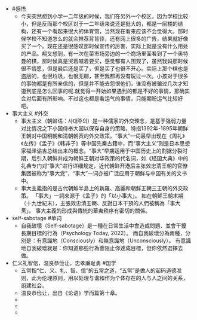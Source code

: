 - #感悟
	- 今天突然想到小学一二年级的时候，我们在另外一个校区，因为学校比较小，但是反而那个校区对于一二年级来说还是挺大的，都是一层楼的结构，还有一个看起来很大的体育馆，当然现在看来应该不会觉得大。那时候学校不知道怎么的就会推荐背背佳，还有网上很多的广告，结果就好像买了一个。现在还是很感叹那时候宣传的厉害，实际上就是没有什么用处的产品。䎃又想到，有一次在菜市场旁边的一个商场里面看到了一个奥特曼的棋，那时候真是哭着喊着要买，感觉都有人围观了，虽然我妈那时候很不情愿，但是最后还是买了，但是买了也很不开心。实际上那个棋也是盗版的，也很垃圾，也很无聊，甚至我都再没有玩过一次。小孩对于很多的事物都是有所亲信的，但是并不能去怨恨他们，谁没有被骗过几次才知道到底是怎么回事的呢.就觉得一开始如果遇到的都是不好的事情，那确实会对后面有所影响。不过这也都是看运气的事情，只能期盼运气比较好吧。
- 事大主义 #外交
	- 事大主义（朝鲜语：사대주의）是一种儒家的外交理念，是基于强弱力量对比情况之下小国侍奉大国以保存自身的策略，特指1392年-1895年朝鲜王朝对中国明朝和清朝朝贡的外交政策。“事大”一词最早出现在《周礼》《左传》《孟子》《韩非子》等中国先秦古籍中，而“事大主义”则是日本思想家福泽谕吉总结出来的概念。“事大”早期运用于中国历史上的割据分裂时期，后引入朝鲜并成为朝鲜王朝对华政策的代名词，如《经国大典》中的礼典专门对“事大”进行详细规定，近代朝鲜开港后主张效忠清王朝的官僚集团被称为“事大党”，“事大”一词亦被广泛应用于朝鲜与中国有关的文书中。
	- 事大主義指的是古代朝鮮半島上的新羅、高麗和朝鮮王朝三王朝的外交政策。 「事大」一詞來源于《孟子》的「以小事大」。 如在朝鮮王朝末期（十九世紀末），主張效忠清王朝、反對日本干預的人們被稱為「事大黨」。 事大主義的形成與傳統的華夷秩序有密切的關係。
- self-sabotage #单词
	- 自我破壞（Self-sabotage）是一種在日常生活中會造成問題、並會干擾長期目標的行為（Psychology Today, 2022）。 而自我破壞分為兩種，分別是：有意識地（Consciously）和無意識地（Unconsciously）。 有意識地自我破壞就是：你知道那些行為會阻止你達成目標，但你依然選擇去做。
- 仁义礼智信，温良恭俭让，忠孝廉耻勇 #国学
	- 五常指“仁、义、礼、智、信”的五常之道，“五常”是做人的起码道德准则，此为伦理原则，用以处理与谐和作为个体存在的人与人之间的关系，组建社会。
	- 温良恭俭让，出自《论语》学而篇第十章。
	-
	-
	-